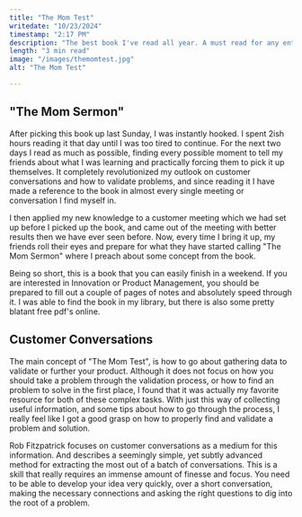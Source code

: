 ```yaml
---
title: "The Mom Test"
writedate: "10/23/2024"
timestamp: "2:17 PM"
description: "The best book I've read all year. A must read for any entrepreneur, product manager, or innovator. At only 120 pages, this book is crammed full of information about how to talk to customers and validate your idea. Here's what you will learn... "
length: "3 min read"
image: "/images/themomtest.jpg"
alt: "The Mom Test"

---
```


## "The Mom Sermon"

After picking this book up last Sunday, I was instantly hooked. I spent 2ish hours reading it that day until I was too tired to continue. For the next two days I read as much as possible, finding every possible moment to tell my friends about what I was learning and practically forcing them to pick it up themselves. It completely revolutionized my outlook on customer conversations and how to validate problems, and since reading it I have made a reference to the book in almost every single meeting or conversation I find myself in.

I then applied my new knowledge to a customer meeting which we had set up before I picked up the book, and came out of the meeting with better results then we have ever seen before. Now, every time I bring it up, my friends roll their eyes and prepare for what they have started calling "The Mom Sermon" where I preach about some concept from the book.

Being so short, this is a book that you can easily finish in a weekend. If you are interested in Innovation or Product Management, you should be prepared to fill out a couple of pages of notes and absolutely speed through it. I was able to find the book in my library, but there is also some pretty blatant free pdf's online.

## Customer Conversations

The main concept of "The Mom Test", is how to go about gathering data to validate or further your product. Although it does not focus on how you should take a problem through the validation process, or how to find an problem to solve in the first place, I found that it was actually my favorite resource for both of these complex tasks. With just this way of collecting useful information, and some tips about how to go through the process, I really feel like I got a good grasp on how to properly find and validate a problem and solution.

Rob Fitzpatrick focuses on customer conversations as a medium for this information. And describes a seemingly simple, yet subtly advanced method for extracting the most out of a batch of conversations. This is a skill that really requires an immense amount of finesse and focus. You need to be able to develop your idea very quickly, over a short conversation, making the necessary connections and asking the right questions to dig into the root of a problem.